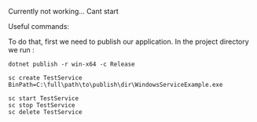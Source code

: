 Currently not working... Cant start

Useful commands:

To do that, first we need to publish our application. In the project directory we run :

    dotnet publish -r win-x64 -c Release

    sc create TestService BinPath=C:\full\path\to\publish\dir\WindowsServiceExample.exe

    sc start TestService
    sc stop TestService
    sc delete TestService